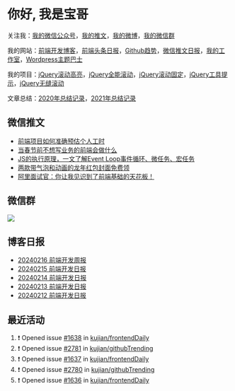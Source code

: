 
# 你好, 我是宝哥

关注我：[我的微信公众号](https://open.weixin.qq.com/qr/code?username=caibaojian_com)，[我的推文](https://weixin.qdkfweb.cn/)，[我的微博](https://weibo.com/kujian)，[我的微信群](https://qdkfweb.cn/go/weixinqun)

我的网站：[前端开发博客](https://qdkfweb.cn/)，[前端头条日报](https://toutiao.qdkfweb.cn/)，[Github趋势](https://github.qdkfweb.cn/)，[微信推文日报](https://weixin.qdkfweb.cn/)，[我的工作室](https://diy.qdkfweb.cn/)，[Wordpress主题巴士](https://wp.qdkfweb.cn/)

我的项目：[jQuery滚动高亮](https://github.com/kujian/scrollHighlight)，[jQuery全能滚动](https://github.com/kujian/power-slider)，[jQuery滚动固定](https://github.com/kujian/scrollfix)，[jQuery工具提示](https://github.com/kujian/tooltip)，[jQuery无缝滚动](http://github.com/kujian/scrollForever)

文章总结：[2020年总结记录](https://mp.weixin.qq.com/s/u0YW8BFWYLquVauhHrkSMQ)，[2021年总结记录](https://mp.weixin.qq.com/s/zMnxIpxMdDrIyuLxHRnSPw)


## 微信推文

<!-- BLOG-POST-LIST:START -->
- [前端项目如何准确预估个人工时](https://weixin.qdkfweb.cn/40306.html)
- [当春节前不想写业务的前端会做什么](https://weixin.qdkfweb.cn/40275.html)
- [JS的执行原理，一文了解Event Loop事件循环、微任务、宏任务](https://weixin.qdkfweb.cn/40249.html)
- [两款带气泡和动画的龙年红包封面免费领](https://weixin.qdkfweb.cn/40185.html)
- [阿里面试官：你让我见识到了前端基础的天花板！](https://weixin.qdkfweb.cn/40155.html)
<!-- BLOG-POST-LIST:END -->

## 微信群

![](https://qdkfweb.cn/d/uploads/2023/12/wechat.png?d=20240112)

## 博客日报

<!-- DAILY:START -->
- [20240216 前端开发周报](https://qdkfweb.cn/fe-weekly-20240216.html)
- [20240215 前端开发日报](https://qdkfweb.cn/fe-daily-20240215.html)
- [20240214 前端开发日报](https://qdkfweb.cn/fe-daily-20240214.html)
- [20240213 前端开发日报](https://qdkfweb.cn/fe-daily-20240213.html)
- [20240212 前端开发日报](https://qdkfweb.cn/fe-daily-20240212.html)
<!-- DAILY:END -->


## 最近活动

<!--START_SECTION:activity-->
1. ❗ Opened issue [#1638](https://github.com/kujian/frontendDaily/issues/1638) in [kujian/frontendDaily](https://github.com/kujian/frontendDaily)
2. ❗ Opened issue [#2781](https://github.com/kujian/githubTrending/issues/2781) in [kujian/githubTrending](https://github.com/kujian/githubTrending)
3. ❗ Opened issue [#1637](https://github.com/kujian/frontendDaily/issues/1637) in [kujian/frontendDaily](https://github.com/kujian/frontendDaily)
4. ❗ Opened issue [#2780](https://github.com/kujian/githubTrending/issues/2780) in [kujian/githubTrending](https://github.com/kujian/githubTrending)
5. ❗ Opened issue [#1636](https://github.com/kujian/frontendDaily/issues/1636) in [kujian/frontendDaily](https://github.com/kujian/frontendDaily)
<!--END_SECTION:activity-->
